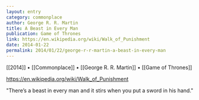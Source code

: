```yaml
---
layout: entry
category: commonplace
author: George R. R. Martin
title: A Beast in Every Man
publication: Game of Thrones
link: https://en.wikipedia.org/wiki/Walk_of_Punishment
date: 2014-01-22
permalink: 2014/01/22/george-r-r-martin-a-beast-in-every-man
---
```


[[2014]] • [[Commonplace]] • [[George R. R. Martin]] • [[Game of Thrones]] 

https://en.wikipedia.org/wiki/Walk_of_Punishment

"There’s a beast in every man and it stirs when you put a sword in his hand."